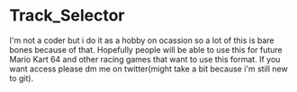 # Track_Selector
I'm not a coder but i do it as a hobby on ocassion so a lot of this is bare bones because of that.
Hopefully people will be able to use this for future Mario Kart 64 and other racing games that want to use this format.
If you want access please dm me on twitter(might take a bit because i'm still new to git).
